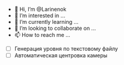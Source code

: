 - 👋 Hi, I’m @Larinenok
- 👀 I’m interested in ...
- 🌱 I’m currently learning ...
- 💞️ I’m looking to collaborate on ...
- 📫 How to reach me ...

<!---
Larinenok/Larinenok is a ✨ special ✨ repository because its `README.md` (this file) appears on your GitHub profile.
You can click the Preview link to take a look at your changes.
--->

- [ ] Генерация уровня по текстовому файлу
- [ ] Автоматическая центровка камеры
